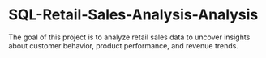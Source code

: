 # SQL-Retail-Sales-Analysis-Analysis
The goal of this project is to analyze retail sales data to uncover insights about customer behavior, product performance, and revenue trends.

